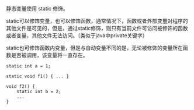 静态变量使用 static 修饰。

static可以修饰变量，也可以修饰函数，通常情况下，函数或者外部变量对程序的其他文件是可见的，但是，通过static修饰，则只有当前文件可访问被修饰的函数或者变量，其他文件无法访问。（类似于java中private关键字）

static也可修饰函数内变量，但是与自动变量不同的是，无论被修饰的变量所在函数是否被调用，该变量将一直存在。

```
static int a = 1;

static void f1() { ... }

void f2() {
	static int b = 2;
	...
}
```

